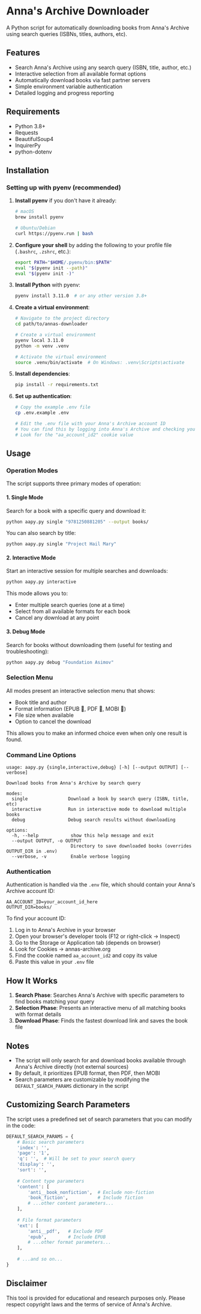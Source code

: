 # Anna's Archive Downloader

A Python script for automatically downloading books from Anna's Archive using search queries (ISBNs, titles, authors, etc).

## Features

- Search Anna's Archive using any search query (ISBN, title, author, etc.)
- Interactive selection from all available format options
- Automatically download books via fast partner servers
- Simple environment variable authentication
- Detailed logging and progress reporting

## Requirements

- Python 3.8+
- Requests
- BeautifulSoup4
- InquirerPy
- python-dotenv

## Installation

### Setting up with pyenv (recommended)

1. **Install pyenv** if you don't have it already:

   ```bash
   # macOS
   brew install pyenv
   
   # Ubuntu/Debian
   curl https://pyenv.run | bash
   ```

2. **Configure your shell** by adding the following to your profile file (`.bashrc`, `.zshrc`, etc.):

   ```bash
   export PATH="$HOME/.pyenv/bin:$PATH"
   eval "$(pyenv init --path)"
   eval "$(pyenv init -)"
   ```

3. **Install Python** with pyenv:

   ```bash
   pyenv install 3.11.0  # or any other version 3.8+
   ```

4. **Create a virtual environment**:

   ```bash
   # Navigate to the project directory
   cd path/to/annas-downloader
   
   # Create a virtual environment
   pyenv local 3.11.0
   python -m venv .venv
   
   # Activate the virtual environment
   source .venv/bin/activate  # On Windows: .venv\Scripts\activate
   ```

5. **Install dependencies**:

   ```bash
   pip install -r requirements.txt
   ```

6. **Set up authentication**:

   ```bash
   # Copy the example .env file
   cp .env.example .env
   
   # Edit the .env file with your Anna's Archive account ID
   # You can find this by logging into Anna's Archive and checking your cookies
   # Look for the "aa_account_id2" cookie value
   ```

## Usage

### Operation Modes

The script supports three primary modes of operation:

#### 1. Single Mode

Search for a book with a specific query and download it:

```bash
python aapy.py single "9781250881205" --output books/
```

You can also search by title:

```bash
python aapy.py single "Project Hail Mary"
```

#### 2. Interactive Mode

Start an interactive session for multiple searches and downloads:

```bash
python aapy.py interactive
```

This mode allows you to:
- Enter multiple search queries (one at a time)
- Select from all available formats for each book
- Cancel any download at any point

#### 3. Debug Mode

Search for books without downloading them (useful for testing and troubleshooting):

```bash
python aapy.py debug "Foundation Asimov"
```

### Selection Menu

All modes present an interactive selection menu that shows:
- Book title and author
- Format information (EPUB 📙, PDF 📑, MOBI 📕)
- File size when available
- Option to cancel the download

This allows you to make an informed choice even when only one result is found.

### Command Line Options

```
usage: aapy.py {single,interactive,debug} [-h] [--output OUTPUT] [--verbose]

Download books from Anna's Archive by search query

modes:
  single               Download a book by search query (ISBN, title, etc)
  interactive          Run in interactive mode to download multiple books
  debug                Debug search results without downloading

options:
  -h, --help            show this help message and exit
  --output OUTPUT, -o OUTPUT
                        Directory to save downloaded books (overrides OUTPUT_DIR in .env)
  --verbose, -v         Enable verbose logging
```

### Authentication

Authentication is handled via the `.env` file, which should contain your Anna's Archive account ID:

```
AA_ACCOUNT_ID=your_account_id_here
OUTPUT_DIR=books/
```

To find your account ID:
1. Log in to Anna's Archive in your browser
2. Open your browser's developer tools (F12 or right-click → Inspect)
3. Go to the Storage or Application tab (depends on browser)
4. Look for Cookies → annas-archive.org
5. Find the cookie named `aa_account_id2` and copy its value
6. Paste this value in your `.env` file

## How It Works

1. **Search Phase**: Searches Anna's Archive with specific parameters to find books matching your query
2. **Selection Phase**: Presents an interactive menu of all matching books with format details
3. **Download Phase**: Finds the fastest download link and saves the book file

## Notes

- The script will only search for and download books available through Anna's Archive directly (not external sources)
- By default, it prioritizes EPUB format, then PDF, then MOBI
- Search parameters are customizable by modifying the `DEFAULT_SEARCH_PARAMS` dictionary in the script

## Customizing Search Parameters

The script uses a predefined set of search parameters that you can modify in the code:

```python
DEFAULT_SEARCH_PARAMS = {
    # Basic search parameters
    'index': '',
    'page': '1',
    'q': '',  # Will be set to your search query
    'display': '',
    'sort': '',
    
    # Content type parameters
    'content': [
        'anti__book_nonfiction',  # Exclude non-fiction
        'book_fiction',           # Include fiction
        # ...other content parameters...
    ],
    
    # File format parameters
    'ext': [
        'anti__pdf',   # Exclude PDF
        'epub',        # Include EPUB
        # ...other format parameters...
    ],
    
    # ...and so on...
}
```

## Disclaimer

This tool is provided for educational and research purposes only. Please respect copyright laws and the terms of service of Anna's Archive.
